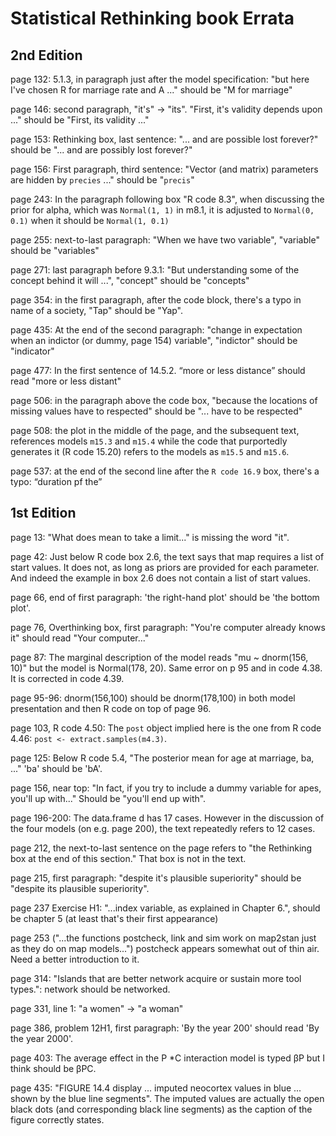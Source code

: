 # Statistical Rethinking book Errata

## 2nd Edition

page 132: 5.1.3, in paragraph just after the model specification: "but here I've chosen R for marriage rate and A ..." should be "M for marriage"

page 146: second paragraph, "it's" -> "its". "First, it's validity depends upon ..." should be "First, its validity ..."

page 153: Rethinking box, last sentence: "... and are possible lost forever?" should be "... and are possibly lost forever?"

page 156: First paragraph, third sentence: "Vector (and matrix) parameters are hidden by `precies` ..." should be "`precis`"

page 243: In the paragraph following box "R code 8.3", when discussing the prior for alpha, which was `Normal(1, 1)` in m8.1, it is adjusted to `Normal(0, 0.1)` when it should be `Normal(1, 0.1)`

page 255: next-to-last paragraph: "When we have two variable", "variable" should be "variables"

page 271: last paragraph before 9.3.1: "But understanding some of the concept behind it will ...", "concept" should be "concepts"

page 354: in the first paragraph, after the code block, there's a typo in name of a society, "Tap" should be "Yap".

page 435: At the end of the second paragraph: "change in expectation when an indictor (or dummy, page 154) variable", "indictor" should be "indicator"

page 477: In the first sentence of 14.5.2. “more or less distance” should read "more or less distant"

page 506: in the paragraph above the code box, "because the locations of missing values have to respected" should be "... have to be respected"

page 508: the plot in the middle of the page, and the subsequent text, references models `m15.3` and `m15.4` while the code that purportedly generates it (R code 15.20) refers to the models as `m15.5` and `m15.6`.

page 537: at the end of the second line after the `R code 16.9` box, there's a typo: “duration pf the”

## 1st Edition

page 13: "What does mean to take a limit..." is missing the word "it".

page 42: Just below R code box 2.6, the text says that map requires a list of start values. It does not, as long as priors are provided for each parameter. And indeed the example in box 2.6 does not contain a list of start values.

page 66, end of first paragraph: 'the right-hand plot' should be 'the bottom plot'.

page 76, Overthinking box, first paragraph: "You're computer already knows it" should read "Your computer..."

page 87: The marginal description of the model reads "mu ~ dnorm(156, 10)" but the model is Normal(178, 20). Same error on p 95 and in code 4.38. It is corrected in code 4.39.

page 95-96: dnorm(156,100) should be dnorm(178,100) in both model presentation and then R code on top of page 96.

page 103, R code 4.50: The ``post`` object implied here is the one from R code 4.46: ``post <- extract.samples(m4.3)``.

page 125: Below R code 5.4, "The posterior mean for age at marriage, ba, ..." 'ba' should be 'bA'.

page 156, near top: "In fact, if you try to include a dummy variable for apes, you'll up with..." Should be "you'll end up with".

page 196-200: The data.frame d has 17 cases. However in the discussion of the four models (on e.g. page 200), the text repeatedly refers to 12 cases.

page 212, the next-to-last sentence on the page refers to "the Rethinking box at the end of this section." That box is not in the text.

page 215, first paragraph: "despite it's plausible superiority" should be "despite its plausible superiority".

page 237 Exercise H1: "...index variable, as explained in Chapter 6.",
should be chapter 5 (at least that's their first appearance)

page 253 ("...the functions postcheck, link and sim work on map2stan
just as they do on map models...") postcheck appears somewhat out of thin air. Need a better introduction to it.

page 314: "Islands that are better network acquire or sustain more tool types.": network should be networked.

page 331, line 1: "a women" -> "a woman"

page 386, problem 12H1, first paragraph: 'By the year 200' should read 'By the year 2000'.

page 403: The average effect in the P *C interaction model is typed βP but I think should be βPC.

page 435: "FIGURE 14.4 display ... imputed neocortex values in blue ...
shown by the blue line segments". The imputed values are actually the
open black dots (and corresponding black line segments) as the caption
of the figure correctly states.

